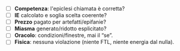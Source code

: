 - [ ] **Competenza**: l'epiclesi chiamata è corretta?
- [ ] **IE** calcolato e soglia scelta coerente?
- [ ] **Prezzo** pagato per artefatti/epifanie?
- [ ] **Miasma** generato/ridotto esplicitato?
- [ ] **Oracolo**: condizioni/finestre, mai il “se”.
- [ ] **Fisica**: nessuna violazione (niente FTL, niente energia dal nulla).
